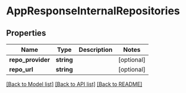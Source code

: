 # AppResponseInternalRepositories

## Properties
Name | Type | Description | Notes
------------ | ------------- | ------------- | -------------
**repo_provider** | **string** |  | [optional] 
**repo_url** | **string** |  | [optional] 

[[Back to Model list]](../README.md#documentation-for-models) [[Back to API list]](../README.md#documentation-for-api-endpoints) [[Back to README]](../README.md)


